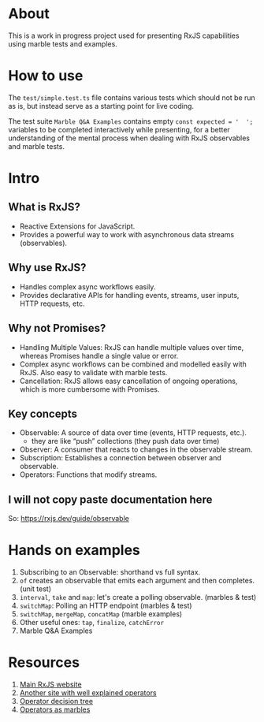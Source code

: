 # About

This is a work in progress project used for presenting RxJS capabilities using marble tests and examples.

# How to use

The `test/simple.test.ts` file contains various tests which should not be run as is, but instead serve as
a starting point for live coding.

The test suite `Marble Q&A Examples` contains empty `const expected = '  ';` variables to be completed
interactively while presenting, for a better understanding of the mental process when dealing with
RxJS observables and marble tests.

# Intro

## What is RxJS?
 - Reactive Extensions for JavaScript.
 - Provides a powerful way to work with asynchronous data streams (observables).

## Why use RxJS?
- Handles complex async workflows easily.
- Provides declarative APIs for handling events, streams, user inputs, HTTP requests, etc.

## Why not Promises?
- Handling Multiple Values: RxJS can handle multiple values over time, whereas Promises handle a single value or error.
- Complex async workflows can be combined and modelled easily with RxJS. Also easy to validate with marble tests.
- Cancellation: RxJS allows easy cancellation of ongoing operations, which is more cumbersome with Promises.

## Key concepts
- Observable: A source of data over time (events, HTTP requests, etc.).
  - they are like “push” collections (they push data over time)
- Observer: A consumer that reacts to changes in the observable stream.
- Subscription: Establishes a connection between observer and observable.
- Operators: Functions that modify streams.

## I will not copy paste documentation here
So: https://rxjs.dev/guide/observable

# Hands on examples
1. Subscribing to an Observable: shorthand vs full syntax.
2. `of` creates an observable that emits each argument and then completes. (unit test)
3. `interval`, `take` and `map`: let's create a polling observable. (marbles & test)
4. `switchMap`: Polling an HTTP endpoint (marbles & test)
5. `switchMap`, `mergeMap`, `concatMap` (marble examples)
6. Other useful ones: `tap`, `finalize`, `catchError`
7. Marble Q&A Examples

# Resources
1. [Main RxJS website](https://rxjs.dev/)
1. [Another site with well explained operators](https://www.learnrxjs.io/learn-rxjs/operators/creation/interval)
1. [Operator decision tree](https://rxjs.dev/operator-decision-tree)
1. [Operators as marbles](https://rxjsmarbles.dev/interval)